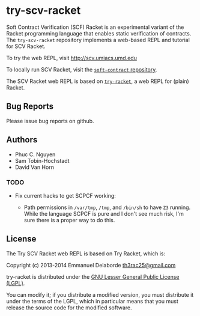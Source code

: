 try-scv-racket
==============

Soft Contract Verification (SCF) Racket	is an experimental variant of
the Racket programming language	that enables static verification of
contracts.  The	`try-scv-racket` repository implements a web-based REPL
and tutorial for SCV Racket.

To try the web REPL, visit http://scv.umiacs.umd.edu

To locally run SCV Racket, visit the [`soft-contract` repository](https://github.com/philnguyen/soft-contract).

The SCV Racket web REPL is based on [`try-racket`](https://github.com/jarcane/try-racket), a web
REPL for (plain) Racket.

## Bug Reports

Please issue bug reports on github.

## Authors

* Phuc C. Nguyen
* Sam Tobin-Hochstadt
* David Van Horn

### TODO

* Fix current hacks to get SCPCF working:

  - Path permissions in `/var/tmp`, `/tmp`, and `/bin/sh` to have `Z3` running.
	While the language SCPCF is pure and I don't see much risk,
	I'm sure there is a proper way to do this.


## License

The Try SCV Racket web REPL is based on Try Racket, which is:

Copyright (c) 2013-2014 Emmanuel Delaborde <th3rac25@gmail.com>

try-racket is distributed under the [GNU Lesser General Public License
(LGPL)](http://www.gnu.org/licenses/lgpl-3.0.html).

You can modify it; if you distribute a modified version, you must
distribute it under the terms of the LGPL, which in particular means
that you must release the source code for the modified software.

